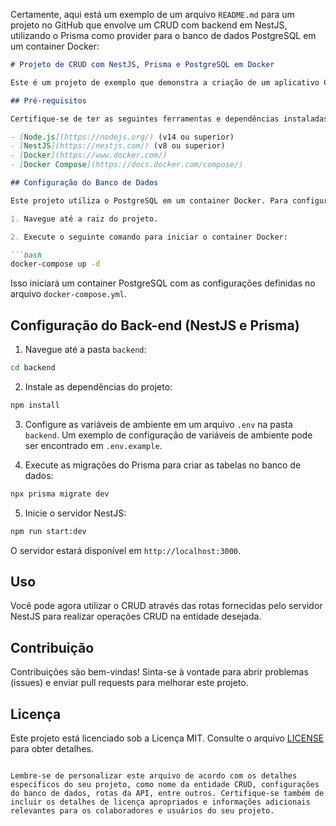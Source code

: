 Certamente, aqui está um exemplo de um arquivo `README.md` para um projeto no GitHub que envolve um CRUD com backend em NestJS, utilizando o Prisma como provider para o banco de dados PostgreSQL em um container Docker:

```markdown
# Projeto de CRUD com NestJS, Prisma e PostgreSQL em Docker

Este é um projeto de exemplo que demonstra a criação de um aplicativo CRUD utilizando o framework NestJS para o back-end, o Prisma como provider para interação com o banco de dados PostgreSQL e o Docker para gerenciar o ambiente de desenvolvimento.

## Pré-requisitos

Certifique-se de ter as seguintes ferramentas e dependências instaladas em seu sistema:

- [Node.js](https://nodejs.org/) (v14 ou superior)
- [NestJS](https://nestjs.com/) (v8 ou superior)
- [Docker](https://www.docker.com/)
- [Docker Compose](https://docs.docker.com/compose/)

## Configuração do Banco de Dados

Este projeto utiliza o PostgreSQL em um container Docker. Para configurar o banco de dados, siga estas etapas:

1. Navegue até a raiz do projeto.

2. Execute o seguinte comando para iniciar o container Docker:

```bash
docker-compose up -d
```

Isso iniciará um container PostgreSQL com as configurações definidas no arquivo `docker-compose.yml`.

## Configuração do Back-end (NestJS e Prisma)

1. Navegue até a pasta `backend`:

```bash
cd backend
```

2. Instale as dependências do projeto:

```bash
npm install
```

3. Configure as variáveis de ambiente em um arquivo `.env` na pasta `backend`. Um exemplo de configuração de variáveis de ambiente pode ser encontrado em `.env.example`.

4. Execute as migrações do Prisma para criar as tabelas no banco de dados:

```bash
npx prisma migrate dev
```

5. Inicie o servidor NestJS:

```bash
npm run start:dev
```

O servidor estará disponível em `http://localhost:3000`.

## Uso

Você pode agora utilizar o CRUD através das rotas fornecidas pelo servidor NestJS para realizar operações CRUD na entidade desejada.

## Contribuição

Contribuições são bem-vindas! Sinta-se à vontade para abrir problemas (issues) e enviar pull requests para melhorar este projeto.

## Licença

Este projeto está licenciado sob a Licença MIT. Consulte o arquivo [LICENSE](LICENSE) para obter detalhes.

```

Lembre-se de personalizar este arquivo de acordo com os detalhes específicos do seu projeto, como nome da entidade CRUD, configurações do banco de dados, rotas da API, entre outros. Certifique-se também de incluir os detalhes de licença apropriados e informações adicionais relevantes para os colaboradores e usuários do seu projeto.